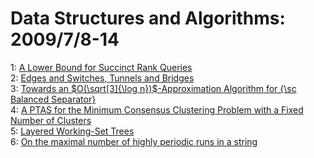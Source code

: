 # Data Structures and Algorithms: 2009/7/8-14  
1: [A Lower Bound for Succinct Rank Queries](https://doi.org/10.48550/arXiv.0907.1103)  
2: [Edges and Switches, Tunnels and Bridges](https://doi.org/10.48550/arXiv.0705.0413)  
3: [Towards an $O(\sqrt[3]{\log n})$-Approximation Algorithm for {\sc  Balanced Separator}](https://doi.org/10.48550/arXiv.0907.1369)  
4: [A PTAS for the Minimum Consensus Clustering Problem with a Fixed Number  of Clusters](https://doi.org/10.48550/arXiv.0907.1840)  
5: [Layered Working-Set Trees](https://doi.org/10.48550/arXiv.0907.2071)  
6: [On the maximal number of highly periodic runs in a string](https://doi.org/10.48550/arXiv.0907.2157)  